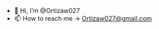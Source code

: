 - 👋 Hi, I’m @Ortizaw027
- 📫 How to reach me -> Ortizaw027@gmail.com

<!---
Ortizaw027/Ortizaw027 is a ✨ special ✨ repository because its `README.md` (this file) appears on your GitHub profile.
You can click the Preview link to take a look at your changes.
--->
